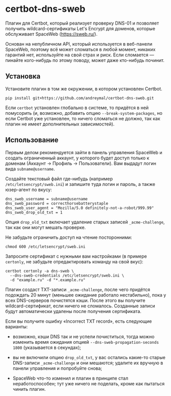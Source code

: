 # certbot-dns-sweb

Плагин для Certbot, который реализует проверку DNS-01 и позволяет получить
wildcard-сертификаты Let's Encrypt для доменов, которые обслуживает
SpaceWeb (https://sweb.ru/).

Основан на непубличном API, который используется в веб-панели SpaceWeb,
поэтому всё может сломаться в любой момент, никаких гарантий нет, используйте
на свой страх и риск. Если сломается — пинайте кого-нибудь по этому поводу,
может даже кто-нибудь починит.


## Установка

Установите плагин в том же окружении, в котором установлен Certbot.

    pip install git+https://github.com/andreymal/certbot-dns-sweb.git

Если `certbot` установлен глобально в системе, то придётся в ней помусорить
(и, возможно, добавить опцию `--break-system-packages`, но если Certbot
уже установлен, то ничего сломаться не должно, так как плагин не имеет
дополнительных зависимостей).


## Использование

Первым делом рекомендуется зайти в панель управления SpaceWeb и создать
ограниченный аккаунт, у которого будет доступ только к доменам (Аккаунт →
Профиль → Пользователи). Вам выдадут логин вида `subname@username`.

Создайте текстовый файл где-нибудь (например `/etc/letsencrypt/sweb.ini`)
и запишите туда логин и пароль, а также юзер-агент по вкусу:

    dns_sweb_username = subname@username
    dns_sweb_password = correcthorsebatterystaple
    dns_sweb_user_agent = "Mozilla/5.0 definitely-not-a-robot/999.99"
    dns_sweb_drop_old_txt = 1

Опция `drop_old_txt` включает удаление старых записей `_acme-challenge`,
так как они могут мешать проверке.

Не забудьте ограничить доступ на чтение посторонними:

    chmod 600 /etc/letsencrypt/sweb.ini

Запросите сертификат с нужными вам настройками (в примере `certonly`,
не забудьте отредактировать команду на свой вкус):

    certbot certonly -a dns-sweb \
      --dns-sweb-credentials /etc/letsencrypt/sweb.ini \
      -d "example.ru" -d "*.example.ru"

Плагин создаст TXT-записи `_acme-challenge`, после чего придётся подождать
20 минут (меньшее ожидание работало нестабильно), пока у всех DNS-серверов
почистятся кэши. После этого вы получите wildcard-сертификат, если ничего
не сломалось. Созданные записи будут автоматически удалены после получения
сертификата.

Если вы получите ошибку «Incorrect TXT record», есть следующие варианты:

- возможно, кэши DNS так и не успели почиститься, тогда можно изменить время
  ожидания опцией `--dns-sweb-propagation-seconds 1800` (указывается
  в секундах);

- вы не включили опцию `drop_old_txt`, у вас остались какие-то старые
  DNS-записи `_acme-challenge` и они мешаются; удалите их вручную в панели
  управления и попробуйте снова;

- SpaceWeb что-то изменил и плагин в принципе стал неработоспособен; тут уже
  ничего не поделать, кроме как пытаться чинить плагин.
